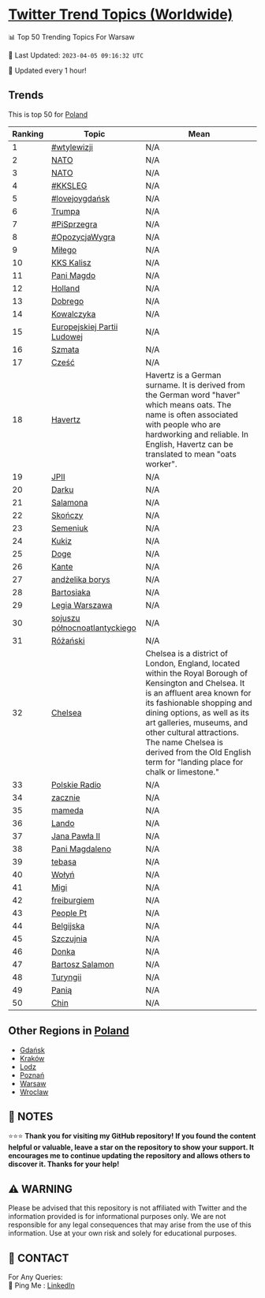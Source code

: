 [Twitter Trend Topics (Worldwide)](https://github.com/ErcinDedeoglu/Twitter-Trend-Topics)
==========


📊 Top 50 Trending Topics For Warsaw

📆 Last Updated: `2023-04-05 09:16:32 UTC`

🔧 Updated every 1 hour!


## Trends

This is top 50 for [Poland](</Poland>)

| Ranking | Topic | Mean |
| ------- | ------------ | ------------ |
| 1 | [#wtylewizji](http://twitter.com/search?q=%23wtylewizji) | N/A |
| 2 | [NATO](http://twitter.com/search?q=NATO) | N/A |
| 3 | [NATO](http://twitter.com/search?q=NATO) | N/A |
| 4 | [#KKSLEG](http://twitter.com/search?q=%23KKSLEG) | N/A |
| 5 | [#lovejoygdańsk](http://twitter.com/search?q=%23lovejoygda%c5%84sk) | N/A |
| 6 | [Trumpa](http://twitter.com/search?q=Trumpa) | N/A |
| 7 | [#PiSprzegra](http://twitter.com/search?q=%23PiSprzegra) | N/A |
| 8 | [#OpozycjaWygra](http://twitter.com/search?q=%23OpozycjaWygra) | N/A |
| 9 | [Miłego](http://twitter.com/search?q=Mi%c5%82ego) | N/A |
| 10 | [KKS Kalisz](http://twitter.com/search?q=KKS+Kalisz) | N/A |
| 11 | [Pani Magdo](http://twitter.com/search?q=Pani+Magdo) | N/A |
| 12 | [Holland](http://twitter.com/search?q=Holland) | N/A |
| 13 | [Dobrego](http://twitter.com/search?q=Dobrego) | N/A |
| 14 | [Kowalczyka](http://twitter.com/search?q=Kowalczyka) | N/A |
| 15 | [Europejskiej Partii Ludowej](http://twitter.com/search?q=Europejskiej+Partii+Ludowej) | N/A |
| 16 | [Szmata](http://twitter.com/search?q=Szmata) | N/A |
| 17 | [Cześć](http://twitter.com/search?q=Cze%c5%9b%c4%87) | N/A |
| 18 | [Havertz](http://twitter.com/search?q=Havertz) | Havertz is a German surname. It is derived from the German word "haver" which means oats. The name is often associated with people who are hardworking and reliable. In English, Havertz can be translated to mean "oats worker". |
| 19 | [JPII](http://twitter.com/search?q=JPII) | N/A |
| 20 | [Darku](http://twitter.com/search?q=Darku) | N/A |
| 21 | [Salamona](http://twitter.com/search?q=Salamona) | N/A |
| 22 | [Skończy](http://twitter.com/search?q=Sko%c5%84czy) | N/A |
| 23 | [Semeniuk](http://twitter.com/search?q=Semeniuk) | N/A |
| 24 | [Kukiz](http://twitter.com/search?q=Kukiz) | N/A |
| 25 | [Doge](http://twitter.com/search?q=Doge) | N/A |
| 26 | [Kante](http://twitter.com/search?q=Kante) | N/A |
| 27 | [andżelika borys](http://twitter.com/search?q=and%c5%bcelika+borys) | N/A |
| 28 | [Bartosiaka](http://twitter.com/search?q=Bartosiaka) | N/A |
| 29 | [Legia Warszawa](http://twitter.com/search?q=Legia+Warszawa) | N/A |
| 30 | [sojuszu północnoatlantyckiego](http://twitter.com/search?q=sojuszu+p%c3%b3%c5%82nocnoatlantyckiego) | N/A |
| 31 | [Różański](http://twitter.com/search?q=R%c3%b3%c5%bca%c5%84ski) | N/A |
| 32 | [Chelsea](http://twitter.com/search?q=Chelsea) | Chelsea is a district of London, England, located within the Royal Borough of Kensington and Chelsea. It is an affluent area known for its fashionable shopping and dining options, as well as its art galleries, museums, and other cultural attractions. The name Chelsea is derived from the Old English term for "landing place for chalk or limestone." |
| 33 | [Polskie Radio](http://twitter.com/search?q=Polskie+Radio) | N/A |
| 34 | [zacznie](http://twitter.com/search?q=zacznie) | N/A |
| 35 | [mameda](http://twitter.com/search?q=mameda) | N/A |
| 36 | [Lando](http://twitter.com/search?q=Lando) | N/A |
| 37 | [Jana Pawła II](http://twitter.com/search?q=Jana+Paw%c5%82a+II) | N/A |
| 38 | [Pani Magdaleno](http://twitter.com/search?q=Pani+Magdaleno) | N/A |
| 39 | [tebasa](http://twitter.com/search?q=tebasa) | N/A |
| 40 | [Wołyń](http://twitter.com/search?q=Wo%c5%82y%c5%84) | N/A |
| 41 | [Migi](http://twitter.com/search?q=Migi) | N/A |
| 42 | [freiburgiem](http://twitter.com/search?q=freiburgiem) | N/A |
| 43 | [People Pt](http://twitter.com/search?q=People+Pt) | N/A |
| 44 | [Belgijska](http://twitter.com/search?q=Belgijska) | N/A |
| 45 | [Szczujnia](http://twitter.com/search?q=Szczujnia) | N/A |
| 46 | [Donka](http://twitter.com/search?q=Donka) | N/A |
| 47 | [Bartosz Salamon](http://twitter.com/search?q=Bartosz+Salamon) | N/A |
| 48 | [Turyngii](http://twitter.com/search?q=Turyngii) | N/A |
| 49 | [Panią](http://twitter.com/search?q=Pani%c4%85) | N/A |
| 50 | [Chin](http://twitter.com/search?q=Chin) | N/A |



## Other Regions in [Poland](</Poland>)

* [Gdańsk](</Poland/Gdańsk.md>)
* [Kraków](</Poland/Kraków.md>)
* [Lodz](</Poland/Lodz.md>)
* [Poznań](</Poland/Poznań.md>)
* [Warsaw](</Poland/Warsaw.md>)
* [Wroclaw](</Poland/Wroclaw.md>)



## 📝 NOTES

⭐⭐⭐ **Thank you for visiting my GitHub repository! If you found the content helpful or valuable, leave a star on the repository to show your support. It encourages me to continue updating the repository and allows others to discover it. Thanks for your help!**


## ⚠️ WARNING

Please be advised that this repository is not affiliated with Twitter and the information provided is for informational purposes only. We are not responsible for any legal consequences that may arise from the use of this information. Use at your own risk and solely for educational purposes.


## 📨 CONTACT

 For Any Queries:  
            🏓 Ping Me : [LinkedIn](https://www.linkedin.com/in/ercindedeoglu/)

